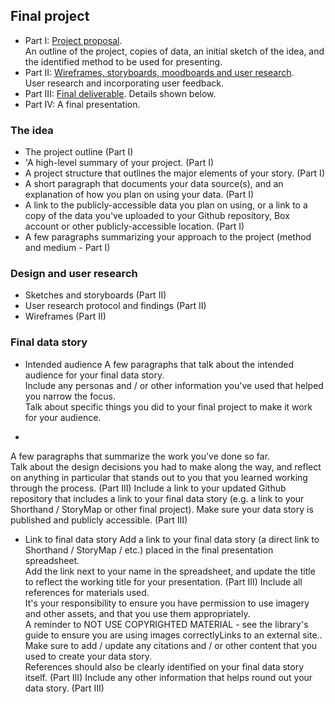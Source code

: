 ## Final project

- Part I: [Project proposal](final_project_JiadiLi.md).  
    An outline of the project, copies of data, an initial sketch of the idea, and the identified method to be used for presenting. 
- Part II: [Wireframes, storyboards, moodboards and user research](final_project_JiadiLi2.md).  
    User research and incorporating user feedback. 
- Part III: [Final deliverable](final_project_JiadiLi.md).
    Details shown below.
- Part IV: A final presentation. 

### The idea

- The project outline (Part I)
- 'A high-level summary of your project.  (Part I)
- A project structure that outlines the major elements of your story. (Part I)
- A short paragraph that documents your data source(s), and an explanation of how you plan on using your data. (Part I)
- A link to the publicly-accessible data you plan on using, or a link to a copy of the data you've uploaded to your Github repository, Box account or other publicly-accessible location. (Part I)
- A few paragraphs summarizing your approach to the project (method and medium - Part I)

### Design and user research

- Sketches and storyboards (Part II)
- User research protocol and findings (Part II)
- Wireframes (Part II)

### Final data story

- Intended audience
A few paragraphs that talk about the intended audience for your final data story.  
Include any personas and / or other information you've used that helped you narrow the focus.  
Talk about specific things you did to your final project to make it work for your audience. 

- 
A few paragraphs that summarize the work you've done so far.  
Talk about the design decisions you had to make along the way, and reflect on anything in particular that stands out to you that you learned working through the process. (Part III)
Include a link to your updated Github repository that includes a link to your final data story (e.g. a link to your Shorthand / StoryMap or other final project).  Make sure your data story is published and publicly accessible. (Part III)

- Link to final data story
Add a link to your final data story (a direct link to Shorthand / StoryMap / etc.) placed in the final presentation spreadsheet.  
Add the link next to your name in the spreadsheet, and update the title to reflect the working title for your presentation.  (Part III)
Include all references for materials used.  
It's your responsibility to ensure you have permission to use imagery and other assets, and that you use them appropriately.  
A reminder to NOT USE COPYRIGHTED MATERIAL - see the library's guide to ensure you are using images correctlyLinks to an external site..  
Make sure to add / update any citations and / or other content that you used to create your data story.  
References should also be clearly identified on your final data story itself.  (Part III)
Include any other information that helps round out your data story. (Part III)
